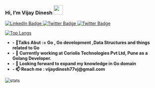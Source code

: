   <h3> Hi, I’m Vijay Dinesh  <img src="https://media.giphy.com/media/du3J3cXyzhj75IOgvA/giphy.gif" width="30"/> </h3> 
    <div id="badges"> 
        <a href="https://www.linkedin.com/in/logintovj/">
          <img src="https://img.shields.io/badge/LinkedIn-blue?style=for-the-badge&logo=linkedin&logoColor=white" alt="LinkedIn Badge"/>
  </a>
        <a href="https://www.instagram.com/vjvijay._._/">
          <img src="https://img.shields.io/badge/Instagram-E4405F?style=for-the-badge&logo=instagram&logoColor=white" alt="Twitter Badge"/>
  </a> 
        <a href="https://twitter.com/vjvijay77">
          <img src="https://img.shields.io/badge/Twitter-blue?style=for-the-badge&logo=twitter&logoColor=white" alt="Twitter Badge"/>
  </a> 
      
[![Top Langs](https://github-readme-stats.vercel.app/api/top-langs/?username=VJ-Vijay77&layout=compact&theme=vision-friendly-light)](https://github.com/anuraghazra/github-readme-stats)

<ul>
    <li>
<b>- 👀Talks Abut := Go , Go development ,Data Structures and things related to Go</b>
    </li> 
    <li>
        <b>- 🌱 Currently working at Coriolis Technologies Pvt Ltd, Pune as a Golang Developer. </b>
    </li> 
    <li>
<b>- 💞️ Looking forward to expand my knowledge in Go domain</b>
    </li> 
    <li>
<b>- 📫 Reach me : vijaydinesh77vj@gmail.com</b>
    </li>
</ul>

![stats](https://github-readme-stats.vercel.app/api?username=VJ-Vijay77&show_icons=true&hide=issues,contribs)
<!---
VJ-Vijay77/VJ-Vijay77 is a ✨ special ✨ repository because its `README.md` (this file) appears on your GitHub profile.
You can click the Preview link to take a look at your changes.
--->
